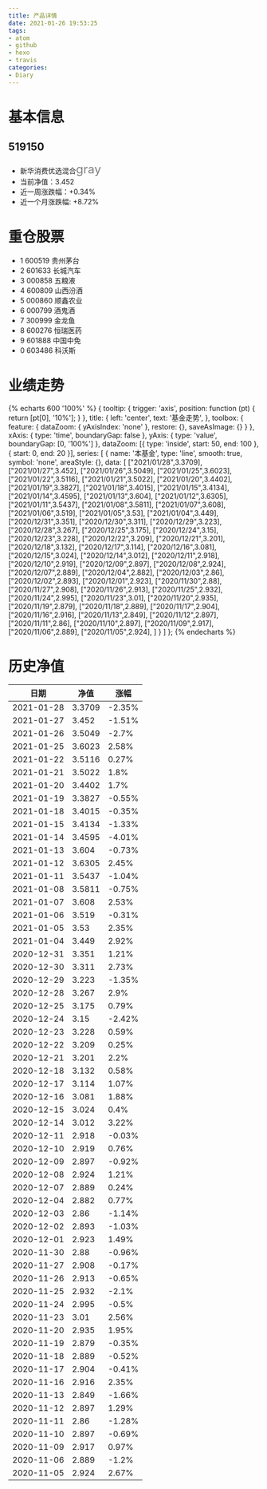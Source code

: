 ```yaml
---
title: 产品详情
date: 2021-01-26 19:53:25
tags:
- atom
- github
- hexo
- travis
categories:
- Diary
---
```


# 基本信息
## 519150
- 新华消费优选混合<font color=gray size=5>gray</font>
- 当前净值：3.452
- 近一周涨跌幅：+0.34%
- 近一个月涨跌幅: +8.72%

# 重仓股票
- 1 600519 贵州茅台
- 2 601633 长城汽车
- 3 000858 五粮液
- 4 600809 山西汾酒
- 5 000860 顺鑫农业
- 6 000799 酒鬼酒
- 7 300999 金龙鱼
- 8 600276 恒瑞医药
- 9 601888 中国中免
- 0 603486 科沃斯

# 业绩走势

{% echarts 600 '100%' %}
{
  tooltip: {
        trigger: 'axis',
        position: function (pt) {
            return [pt[0], '10%'];
        }
    },
    title: {
        left: 'center',
        text: '基金走势',
    },
    toolbox: {
        feature: {
            dataZoom: {
                yAxisIndex: 'none'
            },
            restore: {},
            saveAsImage: {}
        }
    },
    xAxis: {
        type: 'time',
        boundaryGap: false
    },
    yAxis: {
        type: 'value',
        boundaryGap: [0, '100%']
    },
    dataZoom: [{
        type: 'inside',
        start: 50,
        end: 100
    }, {
        start: 0,
        end: 20
    }],
    series: [
        {
            name: '本基金',
            type: 'line',
            smooth: true,
            symbol: 'none',
            areaStyle: {},
            data: [
            ["2021/01/28",3.3709],
["2021/01/27",3.452],
["2021/01/26",3.5049],
["2021/01/25",3.6023],
["2021/01/22",3.5116],
["2021/01/21",3.5022],
["2021/01/20",3.4402],
["2021/01/19",3.3827],
["2021/01/18",3.4015],
["2021/01/15",3.4134],
["2021/01/14",3.4595],
["2021/01/13",3.604],
["2021/01/12",3.6305],
["2021/01/11",3.5437],
["2021/01/08",3.5811],
["2021/01/07",3.608],
["2021/01/06",3.519],
["2021/01/05",3.53],
["2021/01/04",3.449],
["2020/12/31",3.351],
["2020/12/30",3.311],
["2020/12/29",3.223],
["2020/12/28",3.267],
["2020/12/25",3.175],
["2020/12/24",3.15],
["2020/12/23",3.228],
["2020/12/22",3.209],
["2020/12/21",3.201],
["2020/12/18",3.132],
["2020/12/17",3.114],
["2020/12/16",3.081],
["2020/12/15",3.024],
["2020/12/14",3.012],
["2020/12/11",2.918],
["2020/12/10",2.919],
["2020/12/09",2.897],
["2020/12/08",2.924],
["2020/12/07",2.889],
["2020/12/04",2.882],
["2020/12/03",2.86],
["2020/12/02",2.893],
["2020/12/01",2.923],
["2020/11/30",2.88],
["2020/11/27",2.908],
["2020/11/26",2.913],
["2020/11/25",2.932],
["2020/11/24",2.995],
["2020/11/23",3.01],
["2020/11/20",2.935],
["2020/11/19",2.879],
["2020/11/18",2.889],
["2020/11/17",2.904],
["2020/11/16",2.916],
["2020/11/13",2.849],
["2020/11/12",2.897],
["2020/11/11",2.86],
["2020/11/10",2.897],
["2020/11/09",2.917],
["2020/11/06",2.889],
["2020/11/05",2.924],
            ]
        }
    ]
};
{% endecharts %}

# 历史净值

| 日期 | 净值 | 涨幅 |
| --- | --- | --- |
|2021-01-28|3.3709|-2.35%|
|2021-01-27|3.452|-1.51%|
|2021-01-26|3.5049|-2.7%|
|2021-01-25|3.6023|2.58%|
|2021-01-22|3.5116|0.27%|
|2021-01-21|3.5022|1.8%|
|2021-01-20|3.4402|1.7%|
|2021-01-19|3.3827|-0.55%|
|2021-01-18|3.4015|-0.35%|
|2021-01-15|3.4134|-1.33%|
|2021-01-14|3.4595|-4.01%|
|2021-01-13|3.604|-0.73%|
|2021-01-12|3.6305|2.45%|
|2021-01-11|3.5437|-1.04%|
|2021-01-08|3.5811|-0.75%|
|2021-01-07|3.608|2.53%|
|2021-01-06|3.519|-0.31%|
|2021-01-05|3.53|2.35%|
|2021-01-04|3.449|2.92%|
|2020-12-31|3.351|1.21%|
|2020-12-30|3.311|2.73%|
|2020-12-29|3.223|-1.35%|
|2020-12-28|3.267|2.9%|
|2020-12-25|3.175|0.79%|
|2020-12-24|3.15|-2.42%|
|2020-12-23|3.228|0.59%|
|2020-12-22|3.209|0.25%|
|2020-12-21|3.201|2.2%|
|2020-12-18|3.132|0.58%|
|2020-12-17|3.114|1.07%|
|2020-12-16|3.081|1.88%|
|2020-12-15|3.024|0.4%|
|2020-12-14|3.012|3.22%|
|2020-12-11|2.918|-0.03%|
|2020-12-10|2.919|0.76%|
|2020-12-09|2.897|-0.92%|
|2020-12-08|2.924|1.21%|
|2020-12-07|2.889|0.24%|
|2020-12-04|2.882|0.77%|
|2020-12-03|2.86|-1.14%|
|2020-12-02|2.893|-1.03%|
|2020-12-01|2.923|1.49%|
|2020-11-30|2.88|-0.96%|
|2020-11-27|2.908|-0.17%|
|2020-11-26|2.913|-0.65%|
|2020-11-25|2.932|-2.1%|
|2020-11-24|2.995|-0.5%|
|2020-11-23|3.01|2.56%|
|2020-11-20|2.935|1.95%|
|2020-11-19|2.879|-0.35%|
|2020-11-18|2.889|-0.52%|
|2020-11-17|2.904|-0.41%|
|2020-11-16|2.916|2.35%|
|2020-11-13|2.849|-1.66%|
|2020-11-12|2.897|1.29%|
|2020-11-11|2.86|-1.28%|
|2020-11-10|2.897|-0.69%|
|2020-11-09|2.917|0.97%|
|2020-11-06|2.889|-1.2%|
|2020-11-05|2.924|2.67%|
